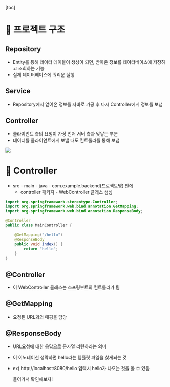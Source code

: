 [toc]

# 📌 프로젝트 구조

## Repository

- Entity를 통해 데이터 테이블이 생성이 되면, 받아온 정보를 데이터베이스에 저장하고 조회하는 기능
- 실제 데이터베이스에 쿼리문 실행

## Service

- Repository에서 얻어온 정보를 자바로 가공 후 다시 Controller에게 정보를 보냄

## Controller

- 클라이언트 측의 요청이 가장 먼저 서버 측과 맞닿는 부분
- 데이터를 클라이언트에게 보낼 때도 컨트롤러를 통해 보냄



![](https://img1.daumcdn.net/thumb/R1280x0/?scode=mtistory2&fname=https%3A%2F%2Fblog.kakaocdn.net%2Fdn%2FbyW031%2FbtqGvdxw1uy%2FfUvpO1u7geOUk5exDaoNT1%2Fimg.png)

# 📌 Controller

- src - main - java - com.example.backend(프로젝트명) 안에 
  - controller 패키지 - WebController 클래스 생성

``` java
import org.springframework.stereotype.Controller;
import org.springframework.web.bind.annotation.GetMapping;
import org.springframework.web.bind.annotation.ResponseBody;

@Controller
public class MainController {

    @GetMapping("/hello")
    @ResponseBody
    public void index() {
    	return "hello";
    }
}
```

## @Controller

- 이 WebController 클래스는 스프링부트의 컨트롤러가 됨

## @GetMapping

- 요청된 URL과의 매핑을 담당

## @ResponseBody

- URL요청에 대한 응답으로 문자열 리턴하라는 의미
- 이 이노테이션 생략하면 hello라는 템플릿 파일을 찾게되는 것

- ex) http://localhost:8080/hello 입력시 hello가 나오는 것을 볼 수 있음

  들어가서 확인해보자! 



